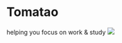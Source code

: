 # <h1>Tomatao</h1>
helping you focus on work &amp; study
<img src="tomatão/icons/24692--ingredient_detail_ingredient-2.png">
